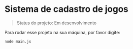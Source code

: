 
# Sistema de cadastro de jogos

> Status do projeto: Em desenvolvimento

Para rodar esse projeto na sua máquina, por favor digite:

```
node main.js
```
